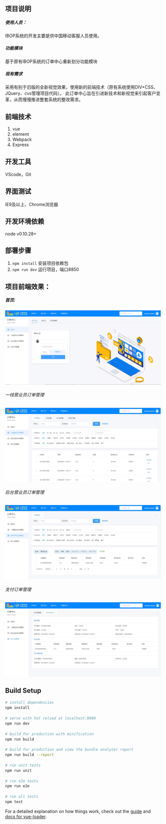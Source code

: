 ## 项目说明
##### 使用人员：
IBOP系统的开发主要是供中国移动客服人员使用。
##### 功能模块
基于原有IBOP系统的订单中心重新划分功能模块
##### 现有需求 
采用有别于旧版的全新视觉效果，使用新的前端技术（原有系统使用DIV+CSS、JQuery、cvs管理项目代码）。
此订单中心旨在引进新技术和新视觉来引起客户变革，从而慢慢推进整套系统的整改需求。

## 前端技术
1. vue
2. element
3. Webpack
4. Express

## 开发工具
VScode，Git

## 界面测试
IE9及以上、Chrome浏览器

## 开发环境依赖
node v0.10.28+

## 部署步骤
1.  `npm install` 安装项目依赖包
2.  `npm run dev` 运行项目，端口8850

## 项目前端效果：

##### 首页:
![image](https://github.com/gina00/OrderCenter/blob/master/static/img/170535.jpg)

###### 一线营业员订单管理
![image](https://github.com/gina00/OrderCenter/blob/master/static/img/170608.jpg)

###### 后台营业员订单管理
![image](https://github.com/gina00/OrderCenter/blob/master/static/img/2170631.jpg)

###### 支付订单管理
![image](https://github.com/gina00/OrderCenter/blob/master/static/img/170649.jpg)



## Build Setup

``` bash
# install dependencies
npm install

# serve with hot reload at localhost:8080
npm run dev

# build for production with minification
npm run build

# build for production and view the bundle analyzer report
npm run build --report

# run unit tests
npm run unit

# run e2e tests
npm run e2e

# run all tests
npm test
```

For a detailed explanation on how things work, check out the [guide](http://vuejs-templates.github.io/webpack/) and [docs for vue-loader](http://vuejs.github.io/vue-loader).
